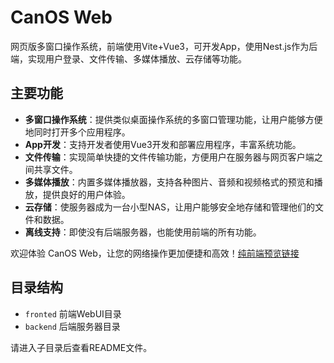 # CanOS Web

网页版多窗口操作系统，前端使用Vite+Vue3，可开发App，使用Nest.js作为后端，实现用户登录、文件传输、多媒体播放、云存储等功能。

## 主要功能

- **多窗口操作系统**：提供类似桌面操作系统的多窗口管理功能，让用户能够方便地同时打开多个应用程序。
- **App开发**：支持开发者使用Vue3开发和部署应用程序，丰富系统功能。
- **文件传输**：实现简单快捷的文件传输功能，方便用户在服务器与网页客户端之间共享文件。
- **多媒体播放**：内置多媒体播放器，支持各种图片、音频和视频格式的预览和播放，提供良好的用户体验。
- **云存储**：使服务器成为一台小型NAS，让用户能够安全地存储和管理他们的文件和数据。
- **离线支持**：即使没有后端服务器，也能使用前端的所有功能。

欢迎体验 CanOS Web，让您的网络操作更加便捷和高效！[纯前端预览链接](https://canwdev.github.io/canos-web/#/)

## 目录结构

- `fronted` 前端WebUI目录
- `backend` 后端服务器目录

请进入子目录后查看README文件。
